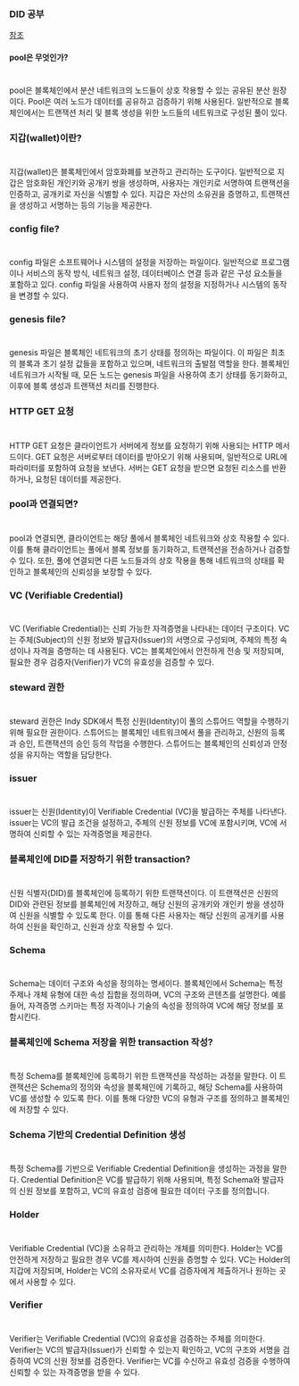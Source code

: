 ### DID 공부

[참조](https://github.com/portalchu/Metaverse/tree/main/HyperledgerAries/indy-python)


#### pool은 무엇인가?
#
pool은 블록체인에서 분산 네트워크의 노드들이 상호 작용할 수 있는 공유된 분산 원장이다. 
Pool은 여러 노드가 데이터를 공유하고 검증하기 위해 사용된다. 일반적으로 블록체인에서는 트랜잭션 처리 및 블록 생성을 위한 노드들의 네트워크로 구성된 풀이 있다.

### 지갑(wallet)이란?
#
지갑(wallet)은 블록체인에서 암호화폐를 보관하고 관리하는 도구이다. 
일반적으로 지갑은 암호화된 개인키와 공개키 쌍을 생성하며, 사용자는 개인키로 서명하여 트랜잭션을 인증하고, 공개키로 자신을 식별할 수 있다. 
지갑은 자산의 소유권을 증명하고, 트랜잭션을 생성하고 서명하는 등의 기능을 제공한다.

### config file?
#
config 파일은 소프트웨어나 시스템의 설정을 저장하는 파일이다. 
일반적으로 프로그램이나 서비스의 동작 방식, 네트워크 설정, 데이터베이스 연결 등과 같은 구성 요소들을 포함하고 있다. config 파일을 사용하여 사용자 정의 설정을 지정하거나 시스템의 동작을 변경할 수 있다.

### genesis file?
#
genesis 파일은 블록체인 네트워크의 초기 상태를 정의하는 파일이다. 
이 파일은 최초의 블록과 초기 설정 값들을 포함하고 있으며, 네트워크의 출발점 역할을 한다. 
블록체인 네트워크가 시작될 때, 모든 노드는 genesis 파일을 사용하여 초기 상태를 동기화하고, 이후에 블록 생성과 트랜잭션 처리를 진행한다.

### HTTP GET 요청
#
HTTP GET 요청은 클라이언트가 서버에게 정보를 요청하기 위해 사용되는 HTTP 메서드이다. 
GET 요청은 서버로부터 데이터를 받아오기 위해 사용되며, 일반적으로 URL에 파라미터를 포함하여 요청을 보낸다. 서버는 GET 요청을 받으면 요청된 리소스를 반환하거나, 요청된 데이터를 제공한다.

### pool과 연결되면?
#
pool과 연결되면, 클라이언트는 해당 풀에서 블록체인 네트워크와 상호 작용할 수 있다. 이를 통해 클라이언트는 풀에서 블록 정보를 동기화하고, 트랜잭션을 전송하거나 검증할 수 있다.
또한, 풀에 연결되면 다른 노드들과의 상호 작용을 통해 네트워크의 상태를 확인하고 블록체인의 신뢰성을 보장할 수 있다.

### VC (Verifiable Credential)
#
VC (Verifiable Credential)는 신뢰 가능한 자격증명을 나타내는 데이터 구조이다. VC는 주체(Subject)의 신원 정보와 발급자(Issuer)의 서명으로 구성되며, 
주체의 특정 속성이나 자격을 증명하는 데 사용된다. VC는 블록체인에서 안전하게 전송 및 저장되며, 필요한 경우 검증자(Verifier)가 VC의 유효성을 검증할 수 있다.


### steward 권한
#
steward 권한은 Indy SDK에서 특정 신원(Identity)이 풀의 스튜어드 역할을 수행하기 위해 필요한 권한이다. 
스튜어드는 블록체인 네트워크에서 풀을 관리하고, 신원의 등록과 승인, 트랜잭션의 승인 등의 작업을 수행한다. 스튜어드는 블록체인의 신뢰성과 안정성을 유지하는 역할을 담당한다.


### issuer
#
issuer는 신원(Identity)이 Verifiable Credential (VC)을 발급하는 주체를 나타낸다. 
issuer는 VC의 발급 조건을 설정하고, 주체의 신원 정보를 VC에 포함시키며, VC에 서명하여 신뢰할 수 있는 자격증명을 제공한다.

### 블록체인에 DID를 저장하기 위한 transaction?
#
신원 식별자(DID)를 블록체인에 등록하기 위한 트랜잭션이다. 이 트랜잭션은 신원의 DID와 관련된 정보를 블록체인에 저장하고, 
해당 신원의 공개키와 개인키 쌍을 생성하여 신원을 식별할 수 있도록 한다. 이를 통해 다른 사용자는 해당 신원의 공개키를 사용하여 신원을 확인하고, 신원과 상호 작용할 수 있다.


### Schema
#
Schema는 데이터 구조와 속성을 정의하는 명세이다.
블록체인에서 Schema는 특정 주제나 개체 유형에 대한 속성 집합을 정의하며, VC의 구조와 콘텐츠를 설명한다. 예를 들어, 자격증명 스키마는 특정 자격이나 기술의 속성을 정의하여 VC에 해당 정보를 포함시킨다.



### 블록체인에 Schema 저장을 위한 transaction 작성?
#
특정 Schema를 블록체인에 등록하기 위한 트랜잭션을 작성하는 과정을 말한다. 
이 트랜잭션은 Schema의 정의와 속성을 블록체인에 기록하고, 해당 Schema를 사용하여 VC를 생성할 수 있도록 한다. 이를 통해 다양한 VC의 유형과 구조를 정의하고 블록체인에 저장할 수 있다.


### Schema 기반의 Credential Definition 생성
#
특정 Schema를 기반으로 Verifiable Credential Definition을 생성하는 과정을 말한다. 
Credential Definition은 VC를 발급하기 위해 사용되며, 특정 Schema와 발급자의 신원 정보를 포함하고, VC의 유효성 검증에 필요한 데이터 구조를 정의합니다.


### Holder
#
Verifiable Credential (VC)을 소유하고 관리하는 개체를 의미한다. 
Holder는 VC를 안전하게 저장하고 필요한 경우 VC를 제시하여 신원을 증명할 수 있다. VC는 Holder의 지갑에 저장되며, Holder는 VC의 소유자로서 VC를 검증자에게 제출하거나 원하는 곳에서 사용할 수 있다.

### Verifier
#
Verifier는 Verifiable Credential (VC)의 유효성을 검증하는 주체를 의미한다. 
Verifier는 VC의 발급자(Issuer)가 신뢰할 수 있는지 확인하고, VC의 구조와 서명을 검증하여 VC의 신원 정보를 검증한다.
Verifier는 VC를 수신하고 유효성 검증을 수행하여 신뢰할 수 있는 자격증명을 받을 수 있다.



















